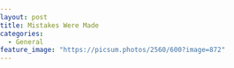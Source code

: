 ```yaml
---
layout: post
title: Mistakes Were Made
categories:
  - General
feature_image: "https://picsum.photos/2560/600?image=872"
---
```


<!DOCTYPE html><html><head><meta http-equiv="Content-Type" content="text/html; charset=utf-8"><title>Toward a Better Footy Tipping Model: Mistakes Were Made</title><style>
      * {
        font-family: Georgia, Cambria, "Times New Roman", Times, serif;
      }
      html, body {
        margin: 0;
        padding: 0;
      }
      h1 {
        font-size: 50px;
        margin-bottom: 17px;
        color: #333;
      }
      h2 {
        font-size: 24px;
        line-height: 1.6;
        margin: 30px 0 0 0;
        margin-bottom: 18px;
        margin-top: 33px;
        color: #333;
      }
      h3 {
        font-size: 30px;
        margin: 10px 0 20px 0;
        color: #333;
      }
      header {
        width: 640px;
        margin: auto;
      }
      section {
        width: 640px;
        margin: auto;
      }
      section p {
        margin-bottom: 27px;
        font-size: 20px;
        line-height: 1.6;
        color: #333;
      }
      section img {
        max-width: 640px;
      }
      footer {
        padding: 0 20px;
        margin: 50px 0;
        text-align: center;
        font-size: 12px;
      }
      .aspectRatioPlaceholder {
        max-width: auto !important;
        max-height: auto !important;
      }
      .aspectRatioPlaceholder-fill {
        padding-bottom: 0 !important;
      }
      header,
      section[data-field=subtitle],
      section[data-field=description] {
        display: none;
      }
      </style></head><body><article class="h-entry">
<header>
<h1 class="p-name">Toward a Better Footy Tipping Model: Mistakes Were Made</h1>
</header>
<section data-field="subtitle" class="p-summary">
The prelude to a series of posts chronicling my attempt to develop a data model for footy tipping. You can read part one here.
</section>
<section data-field="body" class="e-content">
<section name="c197" class="section section--body section--first section--last"><div class="section-divider"><hr class="section-divider"></div><div class="section-content"><div class="section-inner sectionLayout--insetColumn"><h3 name="69b5" id="69b5" class="graf graf--h3 graf--leading graf--title">Toward a Better Footy Tipping Model: Mistakes Were Made</h3><p name="c971" id="c971" class="graf graf--p graf-after--h3"><em class="markup--em markup--p-em">The prelude to a series of posts chronicling my attempt to develop a data model for footy tipping. You can read part one </em><a href="https://medium.com/@craigjfranklin/toward-a-better-footy-tipping-model-an-analysis-of-basic-heuristics-80de4235e768" data-href="https://medium.com/@craigjfranklin/toward-a-better-footy-tipping-model-an-analysis-of-basic-heuristics-80de4235e768" class="markup--anchor markup--p-anchor" target="_blank"><em class="markup--em markup--p-em">here</em></a><em class="markup--em markup--p-em">.</em></p><figure name="a63b" id="a63b" class="graf graf--figure graf-after--p"><div class="aspectRatioPlaceholder is-locked" style="max-width: 700px; max-height: 467px;"><div class="aspectRatioPlaceholder-fill" style="padding-bottom: 66.7%;"></div><img class="graf-image" data-image-id="0*hKoO6GMRyVdm4-Rg" data-width="6000" data-height="4000" data-is-featured="true" src="https://cdn-images-1.medium.com/max/800/0*hKoO6GMRyVdm4-Rg"></div><figcaption class="imageCaption">Photo by <a href="https://unsplash.com/@amiion?utm_source=medium&amp;utm_medium=referral" data-href="https://unsplash.com/@amiion?utm_source=medium&amp;utm_medium=referral" class="markup--anchor markup--figure-anchor" rel="photo-creator noopener noopener noopener noopener" target="_blank">Andra Ion</a> on <a href="https://unsplash.com?utm_source=medium&amp;utm_medium=referral" data-href="https://unsplash.com?utm_source=medium&amp;utm_medium=referral" class="markup--anchor markup--figure-anchor" rel="photo-source noopener noopener noopener noopener" target="_blank">Unsplash</a></figcaption></figure><p name="93d0" id="93d0" class="graf graf--p graf-after--figure">The meaning of ‘footy’, like ‘curry’, is heavily dependent on context. Sure, there may be a shared essence, the consistency of the sauce, the rice, the contact of foot against ball, but the details are so varied and so specific, going beyond nationality down to the level of regional cultures, local histories, so as to make one version strange, foreign to those who enjoy another, meanings divided by borders, not of nations, but of practices, ingredients, movements. As a child, I confidently declared that I did not like curry, to which my dad replied, “But that’s impossible: there are too many curries, and they’re too different from each other, to make a blanket statement about all of them. You don’t actually know whether you like curry.” I should have specified that I did not like <em class="markup--em markup--p-em">his</em> curry. Thankfully, my palate has since matured, and I now enjoy a wide variety of curries: red and green from Thailand, vindaloo and rogan josh from India, katsudon from Japan, etc. Footy, on the other hand, was not even a concept that occurred to me in my youth. Football was a sport in which the only players who touched the ball with their feet were two specialists who spent a grand total of maybe 10 minutes on the field per game, but footy meant nothing to me. Not until I arrived in Australia was I able to attach ‘footy’ to something that existed in external reality. And as with any new knowledge, my initial conception of footy was shallow, only encompassing the first instance that I encountered: Aussie rules football. Only with time, and cultural exchange, have I learned that there are those who refer to rugby and even soccer (referred to here as such to differentiate it from all the other footballs) as ‘footy’. An Englishman, Queenslander, and Victorian are capable of speaking the same language without understanding a single word.</p><figure name="4b72" id="4b72" class="graf graf--figure graf-after--p"><div class="aspectRatioPlaceholder is-locked" style="max-width: 700px; max-height: 394px;"><div class="aspectRatioPlaceholder-fill" style="padding-bottom: 56.3%;"></div><img class="graf-image" data-image-id="0*i36FYCez8p9YFxyU" data-width="4000" data-height="2250" src="https://cdn-images-1.medium.com/max/800/0*i36FYCez8p9YFxyU"></div><figcaption class="imageCaption">Photo by <a href="https://unsplash.com/@geelongaerialphotography?utm_source=medium&amp;utm_medium=referral" data-href="https://unsplash.com/@geelongaerialphotography?utm_source=medium&amp;utm_medium=referral" class="markup--anchor markup--figure-anchor" rel="photo-creator noopener noopener" target="_blank">Daniel Anthony</a> on <a href="https://unsplash.com?utm_source=medium&amp;utm_medium=referral" data-href="https://unsplash.com?utm_source=medium&amp;utm_medium=referral" class="markup--anchor markup--figure-anchor" rel="photo-source noopener noopener" target="_blank">Unsplash</a></figcaption></figure><p name="579e" id="579e" class="graf graf--p graf-after--figure">I’ve lived in Melbourne, Victoria for over four years, and here ‘footy’ means Aussie rules football. I have vague memories of occasionally catching a game at odd hours as a child, perhaps the result of a young ESPN desperate to fill airtime, but the only aspect of the game that stuck was the referees shooting finger guns in the most-serious way possible whenever a team scored. Over the last few years, however, I’ve attended and watched enough matches and had enough conversations with footy fans to get a sense of the game, its rules, and a genuine appreciation for a sport that combines the dynamic action of American football with the uninterrupted flow of soccer. One traditional fan activity that intrigued me was the office footy tipping competition. Like the American practice of filling out a March Madness bracket, a group of coworkers pay a flat entrance fee, then compete to see who can more-accurately predict the winners of Australian Football League (AFL) matches, with the winner taking the pot. Predictions are ‘tips’, and to make a prediction is ‘to tip’. I didn’t participate in such competitions for the first few seasons I lived in Australia, because I didn’t know enough about the sport to have any confidence in my ability to pick winners and losers. Last year, however, I started studying machine learning in my free time and, searching of an engaging — but light — practice project, I thought it might be fun to use data in order to teach a computer predict AFL match results for me. More importantly, I found the idea of the ignorant American rocking up and, like the scrawny, awkward nerd doing physics calculations in order to hit the game-deciding home run, winning the office footy tipping competition too amusing. I had to at least try.</p><p name="5395" id="5395" class="graf graf--p graf-after--p">I spent months researching machine-learning methods, especially for time-series data, which presented challenges well beyond classifying irises or predicting who would survive the Titanic; reading papers on applying machine learning to sports; and working on my own models. I remember the irrepressible excitement at reaching almost 80% accuracy on my validation data set, which was the 2016 season. I also remember the crushing despair that came from realising that my recent performance gains had been due to a coding error that resulted in the validation data being mixed in with the training data. Obviously, it’s much easier to predict the results of matches that you’ve already seen. Despite the setbacks, the newb mistakes, the weekends lost to getting Keras and Vowpal Wabbit models to just freaking pickle already, by mid-March I had a model that fed AFL data into a weighted ensemble of a multi-layer recurrent neural network (RNN) classifier, Adaboost classifier, Gradient Boost classifier, Random Forest classifier, Vowpal Wabbit classifier, and XGBoost classifier.</p><figure name="75ba" id="75ba" class="graf graf--figure graf--layoutOutsetLeft graf-after--p"><div class="aspectRatioPlaceholder is-locked" style="max-width: 525px; max-height: 144px;"><div class="aspectRatioPlaceholder-fill" style="padding-bottom: 27.500000000000004%;"></div><img class="graf-image" data-image-id="1*hBX2ht1QA6q-5siUqCIQIw.png" data-width="982" data-height="270" src="https://cdn-images-1.medium.com/max/600/1*hBX2ht1QA6q-5siUqCIQIw.png"></div><figcaption class="imageCaption">Jupyter notebook output from a test run: tipping accuracies of betting odds, tipping higher-ranked teams, and my machine-learning model.</figcaption></figure><p name="2695" id="2695" class="graf graf--p graf-after--figure">In anticipation of the 2018 AFL season, I ran a test that covered 2012 (when the AFL expanded to its current number of teams) to 2017, and my model achieved an overall accuracy ~0.5<strong class="markup--strong markup--p-strong">% </strong>higher than that of the betting odds.</p><p name="07a0" id="07a0" class="graf graf--p graf-after--p">I dubbed the app that runs my model <a href="https://github.com/cfranklin11/footy-tipper" data-href="https://github.com/cfranklin11/footy-tipper" class="markup--anchor markup--p-anchor" rel="noopener" target="_blank">Footy Tipper</a>. Over the preceding six months, I had learned a lot about footy, machine learning, data science, and even web development, and I was ready to out-tip my coworkers to glory.</p><p name="d870" id="d870" class="graf graf--p graf-after--p">Unfortunately, this being my first big project, I made a number of methodological and architectural mistakes that go well beyond the errant slicing of arrays, and I hope to rectify them for Footy Tipper 2.0.</p><ul class="postList"><li name="c476" id="c476" class="graf graf--li graf-after--p">From the beginning, I was impatient to get to the good stuff, skipping the kind of exploratory data analysis that could have informed the development of my prediction model and given me insight into which ideas were worth pursuing (rather than just throwing all the data I had at a handful of models).</li><li name="4280" id="4280" class="graf graf--li graf-after--li">Another consequence of my impatience was my going straight to working with “the best algorithm”, which, after reading about forecasting models, seemed to be a recurrent neural network (RNN). Only later, as I started to build an ensemble model, did I discover that there were algorithms that were simpler, quicker to train, and capable of achieving comparable performance to my multi-layered RNN.</li><li name="e016" id="e016" class="graf graf--li graf-after--li">I’ve learned a lot about programming over the past year, the principles of Object-Oriented Programming (OOP) in particular. I now realise that development-by-messy-scripts that are later turned into classes without a clear purpose beyond “Well, I guess it can go here” severely hindered my ability to experiment and test out ideas, because I got really hairy bugs in my pipeline every time I made the smallest change to the shape of my data.</li><li name="bb67" id="bb67" class="graf graf--li graf-after--li">I was too busy with the technical details to be creative, but ‘Footy Tipper’ is a particularly uninspired name. I didn’t spend four years and 55-credits’ worth of class time earning a B.A. in English literature with a specialisation in creative writing, eventually graduating with departmental honours, just to give my machine-learning-based app such a literal name. There’s not even a literary reference in it. I can do better.</li></ul><p name="1e71" id="1e71" class="graf graf--p graf-after--li">Despite these missteps, and an embarrassingly brutal first half of the season in which, at my nadir, I fell to 11th place out of 15 and a full five tips behind the leader, I’m currently in 2nd place in the office footy tipping competition and only missing out on the lead from the tiebreaker. Not exactly worthy of glory, but not bad, within shouting distance of glory with four rounds to play.</p><figure name="071b" id="071b" class="graf graf--figure graf-after--p"><div class="aspectRatioPlaceholder is-locked" style="max-width: 700px; max-height: 467px;"><div class="aspectRatioPlaceholder-fill" style="padding-bottom: 66.7%;"></div><img class="graf-image" data-image-id="0*ujmQyE2kYHV31Cin" data-width="3963" data-height="2642" src="https://cdn-images-1.medium.com/max/800/0*ujmQyE2kYHV31Cin"></div><figcaption class="imageCaption">Photo by <a href="https://unsplash.com/@yulokchan?utm_source=medium&amp;utm_medium=referral" data-href="https://unsplash.com/@yulokchan?utm_source=medium&amp;utm_medium=referral" class="markup--anchor markup--figure-anchor" rel="photo-creator noopener" target="_blank">Joseph Chan</a> on <a href="https://unsplash.com?utm_source=medium&amp;utm_medium=referral" data-href="https://unsplash.com?utm_source=medium&amp;utm_medium=referral" class="markup--anchor markup--figure-anchor" rel="photo-source noopener" target="_blank">Unsplash</a></figcaption></figure><p name="15d3" id="15d3" class="graf graf--p graf-after--figure graf--trailing">Looking forward, I’m going to take a more-methodical approach to creating my next model, exploring the data a little more and starting with basic models before testing the performance of more complicated ones. There are too many things that I want to do differently to make tweaking my current model and app a practical solution, but there is a lot of code for data cleaning and transformation that I want to reuse, so I’m working from the same codebase, but with the goal of rebuilding both the model and app from scratch. So, for my next post, I will begin my journey of data-science renewal by analysing simple heuristics for footy tipping that aren’t based on statistical or machine-learning models in order to establish a benchmark against which to judge the performance of any future models I develop. Because if I can’t consistently beat tippers who just look up the favourites in the morning paper, what am I doing with all this time and effort spent?</p></div></div></section>
</section>
<footer><p>By <a href="https://medium.com/@craigjfranklin" class="p-author h-card">Craig Franklin</a> on <a href="https://medium.com/p/ee5a6738741f"><time class="dt-published" datetime="2018-07-30T21:17:16.577Z">July 30, 2018</time></a>.</p><p><a href="https://medium.com/@craigjfranklin/toward-a-better-footy-tipping-model-mistakes-were-made-ee5a6738741f" class="p-canonical">Canonical link</a></p><p>Exported from <a href="https://medium.com">Medium</a> on October 24, 2019.</p></footer></article></body></html>